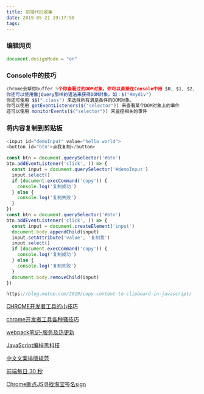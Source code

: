 ```yaml
---
title: 前端代码收集
date: 2019-05-21 19:17:58
tags:
---
```

### 编辑网页
```javascript
document.designMode = "on"
```

### Console中的技巧
```javascript
chrome会帮你buffer 5个你查看过的DOM对象，你可以直接在Console中用 $0, $1, $2, $3, $4来访问。
你还可以使用像jQuery那样的语法来获得DOM对象，如：$("#mydiv")
你还可使用 $$(".class") 来选择所有满足条件的DOM对象。
你可以使用 getEventListeners($("selector")) 来查看某个DOM对象上的事件
还可以使用 monitorEvents($("selector")) 来监控相关的事件

```
### 将内容复制到剪贴板
```javascript
<input id="demoInput" value="hello world">
<button id="btn">点我复制</button>

const btn = document.querySelector('#btn')
btn.addEventListener('click', () => {
  const input = document.querySelector('#demoInput')
  input.select()
  if (document.execCommand('copy')) {
    console.log('复制成功')
  } else {
    console.log('复制失败')
  }
})
const btn = document.querySelector('#btn')
btn.addEventListener('click', () => {
  const input = document.createElement('input')
  document.body.appendChild(input)
  input.setAttribute('value', '复制我')
  input.select()
  if (document.execCommand('copy')) {
    console.log('复制成功')
  } else {
    console.log('复制失败')
  }
  document.body.removeChild(input)
})

https://blog.mutoe.com/2019/copy-content-to-clipboard-in-javascript/
```

[CHROME开发者工具的小技巧](https://coolshell.cn/articles/17634.html)

[chrome开发者工具各种骚技巧](https://juejin.im/post/5af53823f265da0b75282b0f#heading-11)

[webpack笔记-服务及热更新](https://neuqzxy.github.io/2017/11/16/webpack%E7%AC%94%E8%AE%B0-%E6%9C%8D%E5%8A%A1%E5%8F%8A%E7%83%AD%E6%9B%B4%E6%96%B0/)

[JavaScript编程黑科技](https://zhuanlan.zhihu.com/p/28937831)

[中文文案排版规范](https://learnku.com/docs/writing-docs/typography/3957)

[前端每日 30 秒](https://github.com/pushmetop/30-seconds-for-everyday)

[Chrome断点JS寻找淘宝签名sign](https://zhangslob.github.io/2018/12/21/Chrome%E6%96%AD%E7%82%B9JS%E5%AF%BB%E6%89%BE%E6%B7%98%E5%AE%9D%E7%AD%BE%E5%90%8Dsign/)

